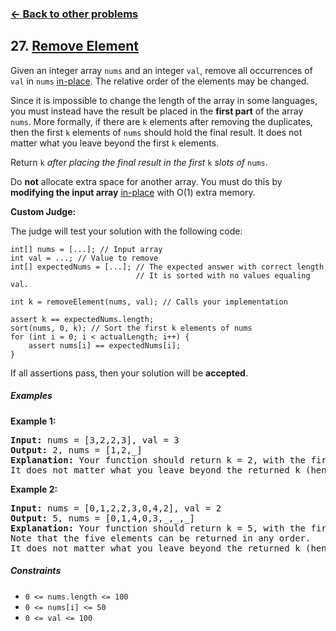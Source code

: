 ### [&#8592; Back to other problems](../../README.md)

## 27. [Remove Element](https://leetcode.com/problems/remove-element/)

Given an integer array `nums` and an integer `val`, remove all occurrences of `val`
in `nums` [in-place](https://en.wikipedia.org/wiki/In-place_algorithm). The relative order of the
elements may be changed.

Since it is impossible to change the length of the array in some languages, you must instead have
the result be placed in the **first part** of the array `nums`. More formally, if there are `k`
elements after removing the duplicates, then the first `k` elements of `nums` should hold the final
result. It does not matter what you leave beyond the first `k` elements.

Return `k` *after placing the final result in the first* `k` *slots of* `nums`.

Do **not** allocate extra space for another array. You must do this by **modifying the input array**
[in-place](https://en.wikipedia.org/wiki/In-place_algorithm) with O(1) extra memory.

**Custom Judge:**

The judge will test your solution with the following code:

    int[] nums = [...]; // Input array
    int val = ...; // Value to remove
    int[] expectedNums = [...]; // The expected answer with correct length
                                // It is sorted with no values equaling val.

    int k = removeElement(nums, val); // Calls your implementation
    
    assert k == expectedNums.length;
    sort(nums, 0, k); // Sort the first k elements of nums
    for (int i = 0; i < actualLength; i++) {
        assert nums[i] == expectedNums[i];
    }

If all assertions pass, then your solution will be **accepted**.

##### Examples

**Example 1:**

<pre>
<b>Input:</b> nums = [3,2,2,3], val = 3
<b>Output:</b> 2, nums = [1,2,_]
<b>Explanation:</b> Your function should return k = 2, with the first two elements of nums being 2.
It does not matter what you leave beyond the returned k (hence they are underscores).
</pre>

**Example 2:**

<pre>
<b>Input:</b> nums = [0,1,2,2,3,0,4,2], val = 2
<b>Output:</b> 5, nums = [0,1,4,0,3,_,_,_]
<b>Explanation:</b> Your function should return k = 5, with the first five elements of nums containing 0, 0, 1, 3, and 4.
Note that the five elements can be returned in any order.
It does not matter what you leave beyond the returned k (hence they are underscores).
</pre>

##### Constraints

* <code>0 <= nums.length <= 100</code>
* <code>0 <= nums[i] <= 50</code>
* <code>0 <= val <= 100</code>
